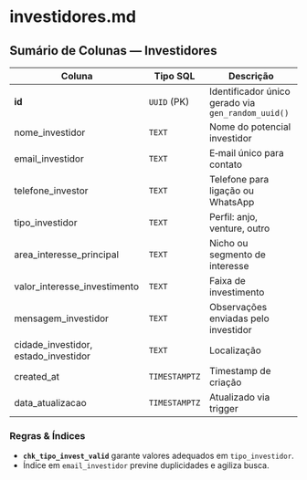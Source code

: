 
# investidores.md

## Sumário de Colunas — Investidores

| Coluna | Tipo SQL | Descrição |
|--------|----------|-----------|
| **id** | `UUID` (PK) | Identificador único gerado via `gen_random_uuid()` |
| nome_investidor | `TEXT` | Nome do potencial investidor |
| email_investidor | `TEXT` | E‑mail único para contato |
| telefone_investor | `TEXT` | Telefone para ligação ou WhatsApp |
| tipo_investidor | `TEXT` | Perfil: anjo, venture, outro |
| area_interesse_principal | `TEXT` | Nicho ou segmento de interesse |
| valor_interesse_investimento | `TEXT` | Faixa de investimento |
| mensagem_investidor | `TEXT` | Observações enviadas pelo investidor |
| cidade_investidor, estado_investidor | `TEXT` | Localização |
| created_at | `TIMESTAMPTZ` | Timestamp de criação |
| data_atualizacao | `TIMESTAMPTZ` | Atualizado via trigger |

### Regras & Índices
* **`chk_tipo_invest_valid`** garante valores adequados em `tipo_investidor`.
* Índice em `email_investidor` previne duplicidades e agiliza busca.
